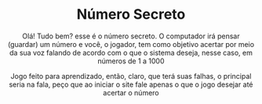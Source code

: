 <h1 align = center>Número Secreto</h1>
<p align = center>Olá! Tudo bem? esse é o número secreto. O computador irá pensar (guardar) um número e você, o jogador, tem como objetivo acertar por meio da sua voz falando de acordo com o que o sistema deseja, nesse caso, em números 
de 1 a 1000</p>
<p align = center>Jogo feito para aprendizado, então, claro, que terá suas falhas, o principal seria na fala, peço que ao iniciar o site fale apenas o que o jogo desejar até acertar o número</p>
